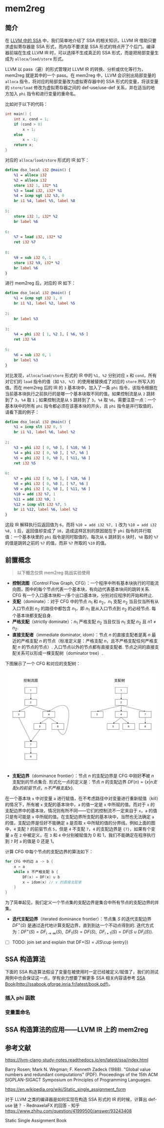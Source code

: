 # mem2reg

## 简介

在 [LLVM 中的 SSA](../pre/llvm_ir_ssa.md) 中，我们简单地介绍了 SSA 的相关知识。LLVM IR 借助只要求虚拟寄存器是 SSA 形式，而内存不要求是 SSA 形式的特点开了个后门。编译器前端在生成 LLVM IR 时，可以选择不生成真正的 SSA 形式，而是把局部变量生成为 `alloca/load/store` 形式。

LLVM 以 pass（遍）的形式管理对 LLVM IR 的转换、分析或优化等行为，mem2reg 就是其中的一个 pass。在 mem2reg 中，LLVM 会识别出局部变量的 `alloca` 指令，将对应的局部变量改为虚拟寄存器中的 SSA 形式的变量，将该变量的 `store/load` 修改为虚拟寄存器之间的 def-use/use-def 关系，并在适当的地方加入 `phi` 指令和进行变量的重命名。

比如对于以下的代码：

```cpp
int main() {
    int x, cond = 1;
    if (cond > 0)
        x = 1;
    else
        x = -1;
    return x;
}
```

对应的 `alloca/load/store` 形式的 IR 如下：

```llvm
define dso_local i32 @main() {
    %1 = alloca i32
    %2 = alloca i32
    store i32 1, i32* %1
    %3 = load i32, i32* %1
    %4 = icmp sgt i32 %3, 0
    br i1 %4, label %5, label %8

5:
    store i32 1, i32* %2
    br label %6

6:
    %7 = load i32, i32* %2
    ret i32 %7

8:
    %9 = sub i32 0, 1
    store i32 %9, i32* %2
    br label %6
}

```

进行 mem2reg 后，对应的 IR 如下：

```llvm
define dso_local i32 @main() {
    %1 = icmp sgt i32 1, 0
    br i1 %1, label %2, label %5

2:
    br label %3

3:
    %4 = phi i32 [ 1, %2 ], [ %6, %5 ]
    ret i32 %4

5:
    %6 = sub i32 0, 1
    br label %3
}
```

对比发现，`alloca/load/store` 形式的 IR 中的 `%1, %2` 分别对应 `x` 和 `cond`，所有对它们的 `load` 指令的值（如 `%3, %7`）的使用被替换成了对应的 `store` 所写入的值。而在 mem2reg 后的 IR 的 `3` 基本块中，加入了一条 `phi` 指令，该指令根据在当前基本块执行之前执行的是哪一个基本块取不同的值。如果控制流是从 `2` 跳转到了 `3`，`%4` 取 `1`；如果控制流是从 `5` 跳转到了 `3`，`%4` 取 `%6`。需要注意一点：一个基本块中的所有 `phi` 指令都必须在该基本块的开头，且 `phi` 指令是并行取值的，请看下面的例子：

```llvm
define dso_local i32 @main() {
    %1 = icmp slt i32 0, 5
    br i1 %1, label %6, label %2

2:
    %3 = phi i32 [ 0, %0 ], [ %10, %6 ]
    %4 = phi i32 [ 0, %0 ], [ %7, %6 ]
    %5 = phi i32 [ 0, %0 ], [ %11, %6 ]
    ret i32 %5

6:
    %7 = phi i32 [ 0, %0 ], [ %10, %6 ]
    %8 = phi i32 [ 0, %0 ], [ %7, %6 ]
    %9 = phi i32 [ 0, %0 ], [ %11, %6 ]
    %10 = add i32 %7, 1
    %11 = add i32 %9, 1
    %12 = icmp slt i32 %7, 5
    br i1 %12, label %6, label %2
}
```

这段 IR 解释执行后返回值为 `6`，而将 `%10 = add i32 %7, 1` 改为 `%10 = add i32 %8, 1` 后，返回值却变成了 `10`，造成这样区别的原因就在于 `phi` 指令的并行取值：一个基本块里的 `phi` 指令是同时取值的，每次从 `6` 跳转到 `6` 块时，`%8` 取的 `%7` 的值是跳转之前的 `%7` 的值，而非 `%7` 所取的 `%10` 的值。

## 前置概念

> 以下概念仅供 mem2reg 挑战实验使用

- **控制流图**（Control Flow Graph, CFG）：一个程序中所有基本块执行的可能流向图，图中的每个节点代表一个基本块，有向边代表基本块间的跳转关系. CFG 有一个入口基本块和一/多个出口基本块，分别对应程序的开始和终止.
- **支配**（dominate）：对于 CFG 中的节点 $n_1$ 和 $n_2$，$n_1$ 支配 $n_2$ 当且仅当所有从入口节点到 $n_2$ 的路径中都包含 $n_1$，即 $n_1$ 是从入口节点到 $n_2$ 的必经节点. 每个基本块都支配自身.
- **严格支配**（strictly dominate）：$n_1$ 严格支配 $n_2$ 当且仅当 $n_1$ 支配 $n_2$ 且 $n1\neq n_2$.
- **直接支配者**（immediate dominator, idom）：节点 $n$ 的直接支配者是离 $n$ 最近的严格支配 $n$ 的节点（标准定义是：严格支配 $n$，且不严格支配任何严格支配 $n$ 的节点的节点）. 入口节点以外的节点都有直接支配者. 节点之间的直接支配关系可以形成一棵支配树（dominator tree）.

下图展示了一个 CFG 和对应的支配树：

![CFG 和支配树](../pic/cfg_and_dom_tree.png)

- **支配边界**（dominance frontier）：节点 $n$ 的支配边界是 CFG 中刚好**不**被 $n$ 支配到的节点集合. 形式化一点的定义是：节点 $n$ 的支配边界 $DF(n) = \{x | n 支配 x 的前驱节点，n 不严格支配 x\}$.

在一个基本块 `x` 中对变量 `a` 进行赋值，在不考虑路径中对变量进行重新赋值（kill）的情况下，所有被 `x` 支配的基本块中，`a` 的值一定是 `x` 中所赋的值。而对于 `x` 的支配边界中的基本块，情况则有所不同——它们的控制流不一定来自于 `x`，`a` 的值只是有可能是 `x` 中所赋的值。在支配边界所支配的基本块中，当然也无法确定 `a` 的值，支配边界是恰好不能确定 `a` 是否取 `x` 中所赋的值的分界线。例如上面的图中，`4` 支配 `7` 的前驱节点 `5`，但是 `4` 不支配 `7`，`4` 的支配边界是 `{7}`，如果有个变量 `a` 在 `2` 中被定义，在 `3` 和 `4` 中分别被赋值为 0 和 1，我们不能确定在程序执行到 `7` 时 `a` 的值是 0 还是 1。

计算 CFG 中每个节点的支配边界的算法如下：

```c
for CFG 中的边 a -> b {
    x = a
    while x 不严格支配 b {
        DF(x) = DF(x) ∪ b
        x = idom(x) // x 的直接支配者
    }
}
```

为了简单起见，我们定义一个节点集的支配边界是集合中所有节点的支配边界的并集。

- **迭代支配边界**（iterated dominance frontier）：节点集 $S$ 的迭代支配边界 $DF^{+} (S)$ 是通过迭代地计算支配边界，直到到达一个不动点得到的. 迭代方式为：$DF^{+} (S) = DF_{i\to \infty}(S),~ ~ DF_1(S)=DF(S), ~ ~ DF_{i+1}(S)=DF(S\cup DF_i(S))$.

- [ ] TODO: join set and explain that DF+(S) = J(S\cup {entry})

## SSA 构造算法

下面的 SSA 构造算法假设了变量在被使用时一定已经被定义/赋值了，我们的测试用例中也会保证这一点，学有余力想要了解更多 SSA 相关内容请参考 [SSA Book(http://ssabook.gforge.inria.fr/latest/book.pdf)](http://ssabook.gforge.inria.fr/latest/book.pdf)。

### 插入 phi 函数

### 变量重命名

## SSA 构造算法的应用——LLVM IR 上的 mem2reg

## 参考文献

https://llvm-clang-study-notes.readthedocs.io/en/latest/ssa/index.html

Barry Rosen; Mark N. Wegman; F. Kenneth Zadeck (1988). "Global value numbers and redundant computations" (PDF). Proceedings of the 15th ACM SIGPLAN-SIGACT Symposium on Principles of Programming Languages.

https://en.wikipedia.org/wiki/Static_single_assignment_form

对于 LLVM 之类的编译器是如何实现在构造 SSA 形式的 IR 的时候，计算出 def-use 链？ - RednaxelaFX 的回答 - 知乎
https://www.zhihu.com/question/41999500/answer/93243408

Static Single Assignment Book

